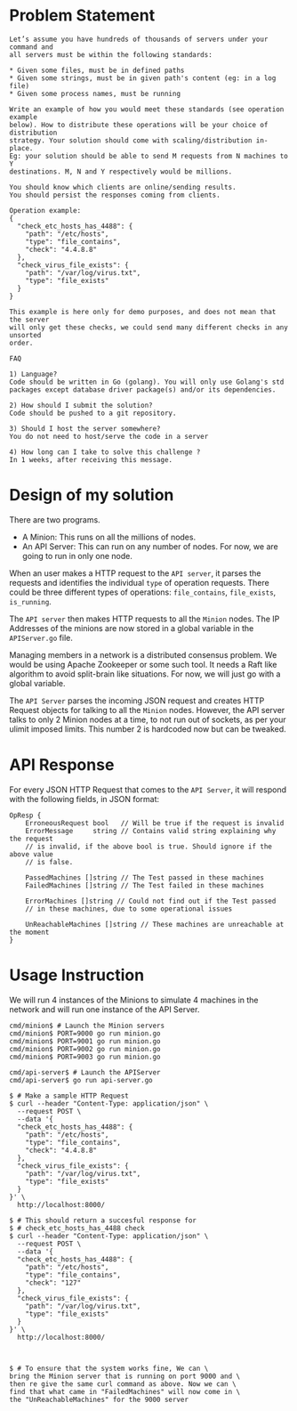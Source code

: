 # Problem Statement
```
Let’s assume you have hundreds of thousands of servers under your command and
all servers must be within the following standards:

* Given some files, must be in defined paths
* Given some strings, must be in given path's content (eg: in a log file)
* Given some process names, must be running

Write an example of how you would meet these standards (see operation example
below). How to distribute these operations will be your choice of distribution
strategy. Your solution should come with scaling/distribution in-place.
Eg: your solution should be able to send M requests from N machines to Y
destinations. M, N and Y respectively would be millions.

You should know which clients are online/sending results.
You should persist the responses coming from clients.

Operation example:
{
  "check_etc_hosts_has_4488": {
    "path": "/etc/hosts",
    "type": "file_contains",
    "check": "4.4.8.8"
  },
  "check_virus_file_exists": {
    "path": "/var/log/virus.txt",
    "type": "file_exists"
  }
}

This example is here only for demo purposes, and does not mean that the server
will only get these checks, we could send many different checks in any unsorted
order.

FAQ 

1) Language? 
Code should be written in Go (golang). You will only use Golang's std packages except database driver package(s) and/or its dependencies.

2) How should I submit the solution?
Code should be pushed to a git repository.

3) Should I host the server somewhere?
You do not need to host/serve the code in a server

4) How long can I take to solve this challenge ?
In 1 weeks, after receiving this message.
```

# Design of my solution
There are two programs.

* A Minion: This runs on all the millions of nodes.
* An API Server: This can run on any number of nodes. For now, we are going to run in only one node.

When an user makes a HTTP request to the `API server`, it parses the requests and identifies the individual `type` of operation requests. There could be three different types of operations: `file_contains`, `file_exists`, `is_running`.

The `API server` then makes HTTP requests to all the `Minion` nodes.  The IP Addresses of the minions are now stored in a global variable in the `APIServer.go` file. 

Managing members in a network is a distributed consensus problem. We would be using Apache Zookeeper or some such tool. It needs a Raft like algorithm to avoid split-brain like situations. For now, we will just go with a global variable.

The `API Server` parses the incoming JSON request and creates HTTP Request objects for talking to all the `Minion` nodes. However, the API server talks to only 2 Minion nodes at a time, to not run out of sockets, as per your ulimit imposed limits. This number 2 is hardcoded now but can be tweaked.

# API Response
For every JSON HTTP Request that comes to the `API Server`, it will respond with the following fields, in JSON format:
```
OpResp {
	ErroneousRequest bool   // Will be true if the request is invalid
	ErrorMessage     string // Contains valid string explaining why the request
	// is invalid, if the above bool is true. Should ignore if the above value
	// is false.

	PassedMachines []string // The Test passed in these machines
	FailedMachines []string // The Test failed in these machines

	ErrorMachines []string // Could not find out if the Test passed
	// in these machines, due to some operational issues

	UnReachableMachines []string // These machines are unreachable at the moment
}
```

# Usage Instruction
We will run 4 instances of the Minions to simulate 4 machines in the network and will run one instance of the API Server.
```
cmd/minion$ # Launch the Minion servers
cmd/minion$ PORT=9000 go run minion.go
cmd/minion$ PORT=9001 go run minion.go
cmd/minion$ PORT=9002 go run minion.go
cmd/minion$ PORT=9003 go run minion.go

cmd/api-server$ # Launch the APIServer
cmd/api-server$ go run api-server.go

$ # Make a sample HTTP Request
$ curl --header "Content-Type: application/json" \
  --request POST \
  --data '{
  "check_etc_hosts_has_4488": {
    "path": "/etc/hosts",
    "type": "file_contains",
    "check": "4.4.8.8"
  },
  "check_virus_file_exists": {
    "path": "/var/log/virus.txt",
    "type": "file_exists"
  }
}' \
  http://localhost:8000/

$ # This should return a succesful response for 
$ # check_etc_hosts_has_4488 check
$ curl --header "Content-Type: application/json" \
  --request POST \
  --data '{
  "check_etc_hosts_has_4488": {
    "path": "/etc/hosts",
    "type": "file_contains",
    "check": "127"
  },
  "check_virus_file_exists": {
    "path": "/var/log/virus.txt",
    "type": "file_exists"
  }
}' \
  http://localhost:8000/



$ # To ensure that the system works fine, We can \
bring the Minion server that is running on port 9000 and \
then re give the same curl command as above. Now we can \
find that what came in "FailedMachines" will now come in \
the "UnReachableMachines" for the 9000 server
```
